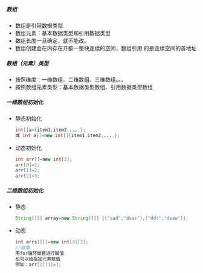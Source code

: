 ##### 数组

- 数组是引用数据类型
- 数组元素：基本数据类型和引用数据类型
- 数组长度一旦确定，就不能改。
- 数组创建会在内存在开辟一整块连续的空间，数组引用
  的是连续空间的首地址

##### 数组（元素）类型

- 按照维度：一维数组、二维数组、三维数组。。。
- 按照数组元素类型：基本数据类型数组、引用数据类型数组

##### 一维数组初始化

- 静态初始化

  ```java
  int[]a={item1,item2,....};
  或 int a[]=new int[]{item1,item2,....};
  ```

- 动态初始化

  ```java
  int arr[]=new int[3];
  arr[0]=1;
  arr[1]=2;
  arr[2]=3;
  ```

##### 二维数组初始化

- 静态

  ```java
  String[][] array=new String[][] {{"sad","dsas"},{"ddd","dsaw"}};
  ```

- 动态

  ```java
  int arrs[][]=new int[3][2];
  //赋值
  用for循环嵌套进行赋值
  也可以给指定元素赋值
  例如：arr[2][1]=1;
  ```

  


